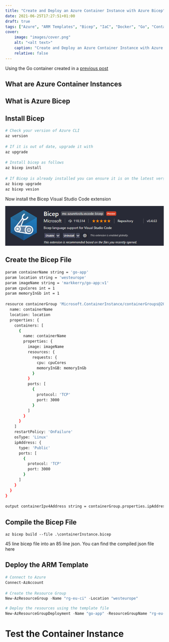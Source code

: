 ```yaml
---
title: "Create and Deploy an Azure Container Instance with Azure Bicep"
date: 2021-06-25T17:27:51+01:00
draft: true
tags: ["Azure", "ARM Templates", "Bicep", "IaC", "Docker", "Go", "Containers"]
cover:
    image: "images/cover.png"
    alt: "<alt text>"
    caption: "Create and Deploy an Azure Container Instance with Azure Bicep"
    relative: false
---
```


Using the Go container created in a [previous post](https://markkerry.github.io/posts/docker-go-web-app/)

## What are Azure Container Instances

## What is Azure Bicep

## Install Bicep

```bash
# Check your version of Azure CLI
az version

# If it is out of date, upgrade it with
az upgrade  

# Install bicep as follows
az bicep install

# If Bicep is already installed you can ensure it is on the latest version with
az bicep upgrade
az bicep vesion
```

Now install the Bicep Visual Studio Code extension

![bicepExtension](images/bicepExtension.png)

## Create the Bicep File

```bash
param containerName string = 'go-app'
param location string = 'westeurope'
param imageName string = 'markkerry/go-app:v1'
param cpuCores int = 1
param memoryInGb int = 1

resource containerGroup 'Microsoft.ContainerInstance/containerGroups@2019-12-01' = {
  name: containerName
  location: location
  properties: {
    containers: [
      {
        name: containerName
        properties: {
          image: imageName
          resources: {
            requests: {
              cpu: cpuCores
              memoryInGB: memoryInGb
            }
          }
          ports: [
            {
              protocol: 'TCP'
              port: 3000
            }
          ]
        }
      }
    ]
    restartPolicy: 'OnFailure'
    osType: 'Linux'
    ipAddress: {
      type: 'Public'
      ports: [
        {
          protocol: 'TCP'
          port: 3000
        }
      ]
    }
  }
}

output containerIpv4Address string = containerGroup.properties.ipAddress.ip

```

## Compile the Bicep File

```terminal
az bicep build --file .\containerInstance.bicep  
```

45 line bicep file into an 85 line json. You can find the compiled json file here

## Deploy the ARM Template

```powershell
# Connect to Azure
Connect-AzAccount

# Create the Resource Group
New-AzResourceGroup -Name "rg-eu-ci" -Location "westeurope"
```

```powershell
# Deploy the resources using the template file
New-AzResourceGroupDeployment -Name "go-app" -ResourceGroupName "rg-eu-ci"  -TemplateFile .\containerInstance.json
```

# Test the Container Instance


